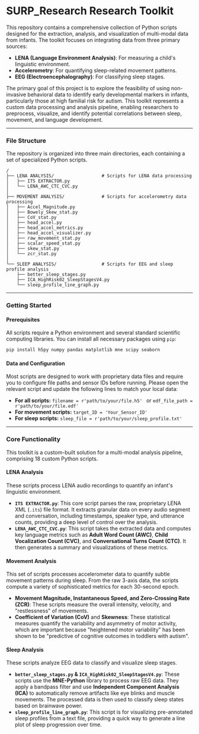 # SURP_Research Research Toolkit
This repository contains a comprehensive collection of Python scripts designed for the extraction, analysis, and visualization of multi-modal data from infants. The toolkit focuses on integrating data from three primary sources:

  * **LENA (Language Environment Analysis)**: For measuring a child's linguistic environment.
  * **Accelerometry**: For quantifying sleep-related movement patterns.
  * **EEG (Electroencephalography)**: For classifying sleep stages.

The primary goal of this project is to explore the feasibility of using non-invasive behavioral data to identify early developmental markers in infants, particularly those at high familial risk for autism. This toolkit represents a custom data processing and analysis pipeline, enabling researchers to preprocess, visualize, and identify potential correlations between sleep, movement, and language development.

-----

### File Structure
The repository is organized into three main directories, each containing a set of specialized Python scripts.

```
/
├── LENA ANALYSIS/                  # Scripts for LENA data processing
│   ├── ITS EXTRACTOR.py
│   └── LENA_AWC_CTC_CVC.py
│
├── MOVEMENT ANALYSIS/              # Scripts for accelerometry data processing
│   ├── Accel_Magnitude.py
│   ├── Bowely_Skew_stat.py
│   ├── CoV_stat.py
│   ├── head_accel.py
│   ├── head_accel_metrics.py
│   ├── head_accel_visualizer.py
│   ├── raw_movement_stat.py
│   ├── scalar_speed_stat.py
│   ├── skew_stat.py
│   └── zcr_stat.py
│
└── SLEEP ANALYSIS/                 # Scripts for EEG and sleep profile analysis
    ├── better_sleep_stages.py
    ├── ICA_HighRisk02_SleepStagesV4.py
    └── sleep_profile_line_graph.py
```

-----

### Getting Started
#### Prerequisites
All scripts require a Python environment and several standard scientific computing libraries. You can install all necessary packages using `pip`:

```bash
pip install h5py numpy pandas matplotlib mne scipy seaborn
```

#### Data and Configuration
Most scripts are designed to work with proprietary data files and require you to configure file paths and sensor IDs before running. Please open the relevant script and update the following lines to match your local data:

  * **For all scripts:** ` filename = r'path/to/your/file.h5'  ` or `edf_file_path = r'path/to/your/file.edf'`
  * **For movement scripts:** `target_ID = 'Your_Sensor_ID'`
  * **For sleep scripts:** `sleep_file = r'path/to/your/sleep_profile.txt'`

-----

### Core Functionality
This toolkit is a custom-built solution for a multi-modal analysis pipeline, comprising 18 custom Python scripts.

#### LENA Analysis
These scripts process LENA audio recordings to quantify an infant's linguistic environment.
  * **`ITS EXTRACTOR.py`**: This core script parses the raw, proprietary LENA XML (`.its`) file format. It extracts granular data on every audio segment and conversation, including timestamps, speaker type, and utterance counts, providing a deep level of control over the analysis.
  * **`LENA_AWC_CTC_CVC.py`**: This script takes the extracted data and computes key language metrics such as **Adult Word Count (AWC)**, **Child Vocalization Count (CVC)**, and **Conversational Turns Count (CTC)**. It then generates a summary and visualizations of these metrics.

#### Movement Analysis
This set of scripts processes accelerometer data to quantify subtle movement patterns during sleep. From the raw 3-axis data, the scripts compute a variety of sophisticated metrics for each 30-second epoch.
  * **Movement Magnitude, Instantaneous Speed, and Zero-Crossing Rate (ZCR)**: These scripts measure the overall intensity, velocity, and "restlessness" of movements.
  * **Coefficient of Variation (CoV)** and **Skewness**: These statistical measures quantify the variability and asymmetry of motor activity, which are important because "heightened motor variability" has been shown to be "predictive of cognitive outcomes in toddlers with autism".

#### Sleep Analysis
These scripts analyze EEG data to classify and visualize sleep stages.
  * **`better_sleep_stages.py` & `ICA_HighRisk02_SleepStagesV4.py`**: These scripts use the **MNE-Python** library to process raw EEG data. They apply a bandpass filter and use **Independent Component Analysis (ICA)** to automatically remove artifacts like eye blinks and muscle movements. The processed data is then used to classify sleep states based on brainwave power.
  * **`sleep_profile_line_graph.py`**: This script is for visualizing pre-annotated sleep profiles from a text file, providing a quick way to generate a line plot of sleep progression over time.
